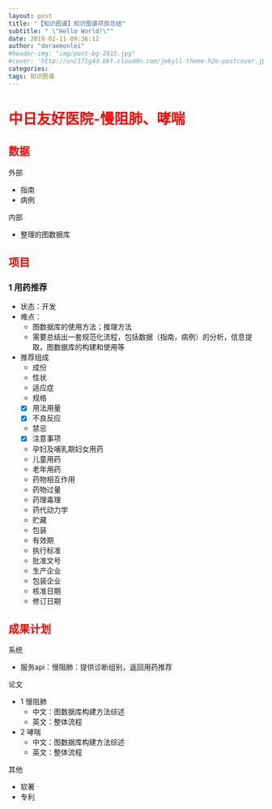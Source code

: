 ```yaml
---
layout: post
title: "【知识图谱】知识图谱项目总结"
subtitle: " \"Hello World!\""
date: 2019-02-11 09:36:12
author: "doraemonlei"
#header-img: "img/post-bg-2015.jpg"
#cover: 'http://on2171g4d.bkt.clouddn.com/jekyll-theme-h2o-postcover.jpg'
categories: 
tags: 知识图谱
---
```


# <font color='red'>中日友好医院-慢阻肺、哮喘</font>

## <font color='red'>数据</font>
外部
- 指南
- 病例

内部
- 整理的图数据库

## <font color='red'>项目</font>

### 1 用药推荐
- 状态：开发
- 难点：
    - 图数据库的使用方法；推理方法
    - 需要总结出一套规范化流程，包括数据（指南，病例）的分析，信息提取，图数据库的构建和使用等
- 推荐组成
    - 成份
    - 性状
    - 适应症
    - 规格
    - [x] 用法用量
    - [x] 不良反应
    - 禁忌
    - [x] 注意事项
    - 孕妇及哺乳期妇女用药
    - 儿童用药
    - 老年用药
    - 药物相互作用
    - 药物过量
    - 药理毒理
    - 药代动力学
    - 贮藏
    - 包装
    - 有效期
    - 执行标准
    - 批准文号
    - 生产企业
    - 包装企业
    - 核准日期
    - 修订日期

## <font color='red'>成果计划</font>
系统
- 服务api：慢阻肺：提供诊断组别，返回用药推荐

论文
- 1 慢阻肺
    - 中文：图数据库构建方法综述
    - 英文：整体流程
- 2 哮喘
    - 中文：图数据库构建方法综述
    - 英文：整体流程

其他
- 软著
- 专利